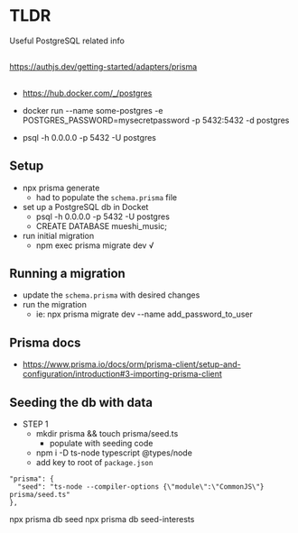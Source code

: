 # TLDR

Useful PostgreSQL related info

##

https://authjs.dev/getting-started/adapters/prisma

##

- https://hub.docker.com/_/postgres
- docker run --name some-postgres -e POSTGRES_PASSWORD=mysecretpassword -p 5432:5432 -d postgres

- psql -h 0.0.0.0 -p 5432 -U postgres

## Setup

- npx prisma generate
  - had to populate the `schema.prisma` file
- set up a PostgreSQL db in Docket
  - psql -h 0.0.0.0 -p 5432 -U postgres
  - CREATE DATABASE mueshi_music;
- run initial migration
  - npm exec prisma migrate dev √

## Running a migration

- update the `schema.prisma` with desired changes
- run the migration
  - ie: npx prisma migrate dev --name add_password_to_user

## Prisma docs

- https://www.prisma.io/docs/orm/prisma-client/setup-and-configuration/introduction#3-importing-prisma-client

## Seeding the db with data

- STEP 1
  - mkdir prisma && touch prisma/seed.ts
    - populate with seeding code
  - npm i -D ts-node typescript @types/node
  - add key to root of `package.json`

```
"prisma": {
  "seed": "ts-node --compiler-options {\"module\":\"CommonJS\"} prisma/seed.ts"
},
```

npx prisma db seed
npx prisma db seed-interests
